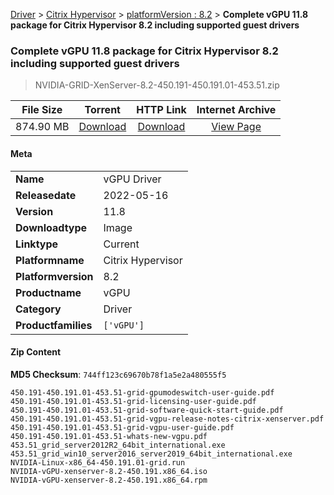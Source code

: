 
[Driver](/README.md)  >  [Citrix Hypervisor](/index/Driver/Citrix_Hypervisor.md)  >  [platformVersion : 8.2](/index/Driver/Citrix_Hypervisor/8.2.md)  >  **Complete vGPU 11.8 package for Citrix Hypervisor 8.2 including supported guest drivers**


###    Complete vGPU 11.8 package for Citrix Hypervisor 8.2 including supported guest drivers

> NVIDIA-GRID-XenServer-8.2-450.191-450.191.01-453.51.zip   


| **File Size** | **Torrent**  | **HTTP Link** | **Internet Archive** |
|:-------------:|:------------:|:-------------:|:--------------------:|
| 874.90 MB |  [Download](https://archive.org/download/nvgpu_NVIDIA-GRID-XenServer-8.2-450.191-450.191.01-453.51.zip/nvgpu_NVIDIA-GRID-XenServer-8.2-450.191-450.191.01-453.51.zip_archive.torrent)       | [Download](https://archive.org/compress/nvgpu_NVIDIA-GRID-XenServer-8.2-450.191-450.191.01-453.51.zip) | [View Page](https://archive.org/details/nvgpu_NVIDIA-GRID-XenServer-8.2-450.191-450.191.01-453.51.zip)       |

#### Meta

<table>
<tr><td><strong>Name</strong></td><td>vGPU Driver</td></tr>
<tr><td><strong>Releasedate</strong></td><td>2022-05-16</td></tr>
<tr><td><strong>Version</strong></td><td>11.8</td></tr>
<tr><td><strong>Downloadtype</strong></td><td>Image</td></tr>
<tr><td><strong>Linktype</strong></td><td>Current</td></tr>
<tr><td><strong>Platformname</strong></td><td>Citrix Hypervisor</td></tr>
<tr><td><strong>Platformversion</strong></td><td>8.2</td></tr>
<tr><td><strong>Productname</strong></td><td>vGPU</td></tr>
<tr><td><strong>Category</strong></td><td>Driver</td></tr>
<tr><td><strong>Productfamilies</strong></td><td><code>['vGPU']</code></td></tr>
</table>

#### Zip Content

**MD5 Checksum**: `744ff123c69670b78f1a5e2a480555f5`

```text
450.191-450.191.01-453.51-grid-gpumodeswitch-user-guide.pdf
450.191-450.191.01-453.51-grid-licensing-user-guide.pdf
450.191-450.191.01-453.51-grid-software-quick-start-guide.pdf
450.191-450.191.01-453.51-grid-vgpu-release-notes-citrix-xenserver.pdf
450.191-450.191.01-453.51-grid-vgpu-user-guide.pdf
450.191-450.191.01-453.51-whats-new-vgpu.pdf
453.51_grid_server2012R2_64bit_international.exe
453.51_grid_win10_server2016_server2019_64bit_international.exe
NVIDIA-Linux-x86_64-450.191.01-grid.run
NVIDIA-vGPU-xenserver-8.2-450.191.x86_64.iso
NVIDIA-vGPU-xenserver-8.2-450.191.x86_64.rpm
```